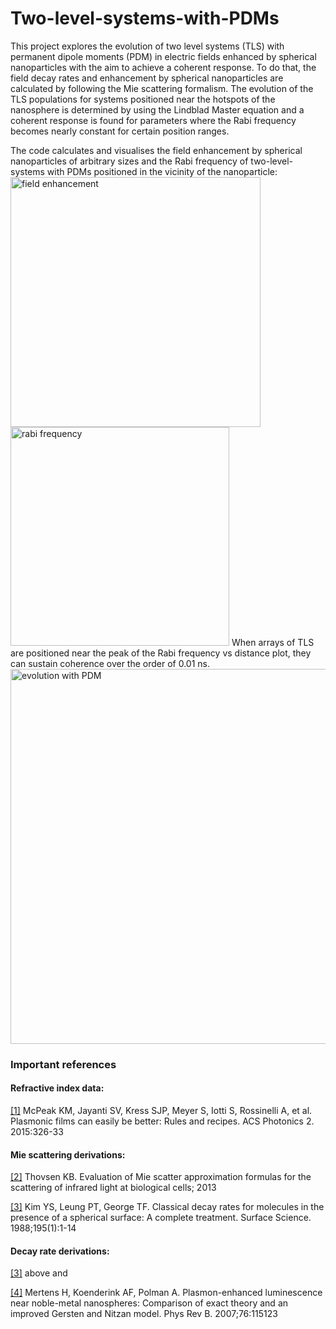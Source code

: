 # Two-level-systems-with-PDMs

This project explores the evolution of two level systems (TLS) with permanent dipole moments (PDM) in electric fields enhanced by spherical nanoparticles with the aim to achieve a coherent response. To do that, the field decay rates and enhancement by spherical nanoparticles are calculated by following the Mie scattering formalism. The evolution of the TLS populations for systems positioned near the hotspots of the nanosphere is determined by using the Lindblad Master equation and a coherent response is found for parameters where the Rabi frequency becomes nearly constant for certain position ranges.

The code calculates and visualises the field enhancement by spherical nanoparticles of arbitrary sizes and the Rabi frequency of two-level-systems with PDMs positioned in the vicinity of the nanoparticle:
  <img src="https://github.com/user-attachments/assets/187d6f96-ed11-40df-8c27-d73929264e04" alt="field enhancement" width="400"/>       <img src="https://github.com/user-attachments/assets/0c4d1edb-52a6-4735-a9c7-f55b7ffd27ca" alt="rabi frequency" width="350"/>
When arrays of TLS are positioned near the peak of the Rabi frequency vs distance plot, they can sustain coherence over the order of 0.01 ns.  
<img src="https://github.com/user-attachments/assets/75bb6162-2577-487d-ba42-8b280b7a246b" alt="evolution with PDM" width="600"/>
### Important references
#### Refractive index data:

[[1]](https://pubs.acs.org/doi/10.1021/ph5004237) McPeak KM, Jayanti SV, Kress SJP, Meyer S, Iotti S, Rossinelli A, et al. Plasmonic films can easily be better: Rules and recipes. ACS Photonics 2. 2015:326-33

#### Mie scattering derivations:

[[2]](https://api.semanticscholar.org/CorpusID:124119456) Thovsen KB. Evaluation of Mie scatter approximation formulas for the scattering of infrared light at biological cells; 2013

[[3]](https://www.sciencedirect.com/science/article/pii/0039602888907765) Kim YS, Leung PT, George TF. Classical decay rates for molecules in the presence of a spherical surface: A complete treatment. Surface Science. 1988;195(1):1-14

#### Decay rate derivations:

[[3]](https://www.sciencedirect.com/science/article/pii/0039602888907765) above and

[[4]](https://link.aps.org/doi/10.1103/PhysRevB.76.115123) Mertens H, Koenderink AF, Polman A. Plasmon-enhanced luminescence near noble-metal nanospheres: Comparison of exact theory and an improved Gersten and Nitzan model. Phys Rev B. 2007;76:115123
